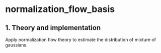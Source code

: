 # normalization_flow_basis

## 1. Theory and implementation

Apply normalization flow theory to estimate the distribution of mixture of gaussians.
